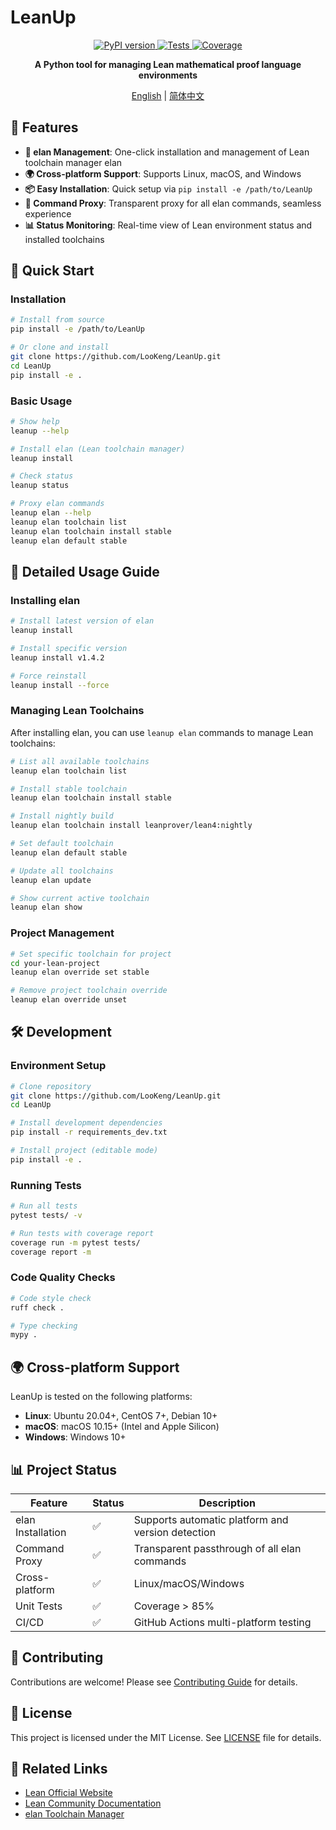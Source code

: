 # LeanUp

<div align="center">
    <a href="https://pypi.python.org/pypi/leanup">
        <img src="https://img.shields.io/pypi/v/leanup.svg" alt="PyPI version" />
    </a>
    <a href="https://github.com/LooKeng/LeanUp/actions/workflows/ci.yaml">
        <img src="https://github.com/LooKeng/LeanUp/actions/workflows/ci.yaml/badge.svg" alt="Tests" />
    </a>
    <a href="https://codecov.io/gh/LooKeng/LeanUp">
        <img src="https://codecov.io/gh/LooKeng/LeanUp/branch/main/graph/badge.svg" alt="Coverage" />
    </a>
</div>

<div align="center">

**A Python tool for managing Lean mathematical proof language environments**

[English](README-en.md) | [简体中文](README.md)

</div>

## 🎯 Features

- **🔧 elan Management**: One-click installation and management of Lean toolchain manager elan
- **🌍 Cross-platform Support**: Supports Linux, macOS, and Windows
- **📦 Easy Installation**: Quick setup via `pip install -e /path/to/LeanUp`
- **🔄 Command Proxy**: Transparent proxy for all elan commands, seamless experience
- **📊 Status Monitoring**: Real-time view of Lean environment status and installed toolchains

## 🚀 Quick Start

### Installation

```bash
# Install from source
pip install -e /path/to/LeanUp

# Or clone and install
git clone https://github.com/LooKeng/LeanUp.git
cd LeanUp
pip install -e .
```

### Basic Usage

```bash
# Show help
leanup --help

# Install elan (Lean toolchain manager)
leanup install

# Check status
leanup status

# Proxy elan commands
leanup elan --help
leanup elan toolchain list
leanup elan toolchain install stable
leanup elan default stable
```

## 📖 Detailed Usage Guide

### Installing elan

```bash
# Install latest version of elan
leanup install

# Install specific version
leanup install v1.4.2

# Force reinstall
leanup install --force
```

### Managing Lean Toolchains

After installing elan, you can use `leanup elan` commands to manage Lean toolchains:

```bash
# List all available toolchains
leanup elan toolchain list

# Install stable toolchain
leanup elan toolchain install stable

# Install nightly build
leanup elan toolchain install leanprover/lean4:nightly

# Set default toolchain
leanup elan default stable

# Update all toolchains
leanup elan update

# Show current active toolchain
leanup elan show
```

### Project Management

```bash
# Set specific toolchain for project
cd your-lean-project
leanup elan override set stable

# Remove project toolchain override
leanup elan override unset
```

## 🛠️ Development

### Environment Setup

```bash
# Clone repository
git clone https://github.com/LooKeng/LeanUp.git
cd LeanUp

# Install development dependencies
pip install -r requirements_dev.txt

# Install project (editable mode)
pip install -e .
```

### Running Tests

```bash
# Run all tests
pytest tests/ -v

# Run tests with coverage report
coverage run -m pytest tests/
coverage report -m
```

### Code Quality Checks

```bash
# Code style check
ruff check .

# Type checking
mypy .
```

## 🌍 Cross-platform Support

LeanUp is tested on the following platforms:

- **Linux**: Ubuntu 20.04+, CentOS 7+, Debian 10+
- **macOS**: macOS 10.15+ (Intel and Apple Silicon)
- **Windows**: Windows 10+

## 📊 Project Status

| Feature | Status | Description |
|---------|--------|-------------|
| elan Installation | ✅ | Supports automatic platform and version detection |
| Command Proxy | ✅ | Transparent passthrough of all elan commands |
| Cross-platform | ✅ | Linux/macOS/Windows |
| Unit Tests | ✅ | Coverage > 85% |
| CI/CD | ✅ | GitHub Actions multi-platform testing |

## 🤝 Contributing

Contributions are welcome! Please see [Contributing Guide](CONTRIBUTING.md) for details.

## 📝 License

This project is licensed under the MIT License. See [LICENSE](LICENSE) file for details.

## 🔗 Related Links

- [Lean Official Website](https://leanprover.github.io/)
- [Lean Community Documentation](https://leanprover-community.github.io/)
- [elan Toolchain Manager](https://github.com/leanprover/elan)